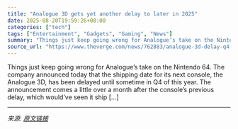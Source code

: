 ```yaml
---
title: "Analogue 3D gets yet another delay to later in 2025"
date: 2025-08-20T19:59:26+08:00
categories: ["tech"]
tags: ["Entertainment", "Gadgets", "Gaming", "News"]
summary: "Things just keep going wrong for Analogue’s take on the Nintendo 64. The company announced today that the shipping date for its next console, the Analogue 3D, has been delayed until sometime in Q4 of "
source_url: "https://www.theverge.com/news/762883/analogue-3d-delay-q4-2025"
---
```


Things just keep going wrong for Analogue’s take on the Nintendo 64. The company announced today that the shipping date for its next console, the Analogue 3D, has been delayed until sometime in Q4 of this year. The announcement comes a little over a month after the console’s previous delay, which would’ve seen it ship [&#8230;]

---

*来源: [原文链接](https://www.theverge.com/news/762883/analogue-3d-delay-q4-2025)*
